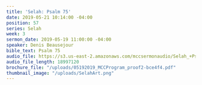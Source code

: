 ```yaml
---
title: 'Selah: Psalm 75'
date: 2019-05-21 10:14:00 -04:00
position: 57
series: Selah
week: 3
sermon_date: 2019-05-19 11:00:00 -04:00
speaker: Denis Beausejour
bible_text: Psalm 75
audio_file: https://s3.us-east-2.amazonaws.com/mccsermonaudio/Selah_+Psalm+75.lite.mp3
audio_file_length: 18997120
brochure_file: "/uploads/05192019_MCCProgram_proof2-bce4f4.pdf"
thumbnail_image: "/uploads/SelahArt.png"
---
```



